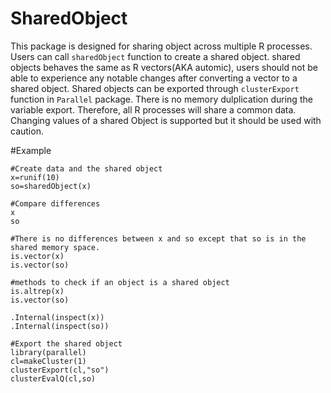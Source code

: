 # SharedObject
This package is designed for sharing object across multiple R processes. Users can call `sharedObject` function to create a shared object. shared objects behaves the same as R vectors(AKA automic), users should not be able to experience any notable changes after converting a vector to a shared object. Shared objects can be exported through `clusterExport` function in `Parallel` package. There is no memory dulplication during the variable export. Therefore, all R processes will share a common data. Changing values of a shared Object is supported but it should be used with caution.

#Example
```
#Create data and the shared object
x=runif(10)
so=sharedObject(x)

#Compare differences
x
so

#There is no differences between x and so except that so is in the shared memory space.
is.vector(x)
is.vector(so)

#methods to check if an object is a shared object
is.altrep(x)
is.vector(so)

.Internal(inspect(x))
.Internal(inspect(so))

#Export the shared object
library(parallel)
cl=makeCluster(1)
clusterExport(cl,"so")
clusterEvalQ(cl,so)
```
